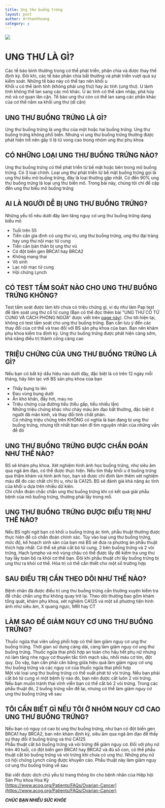 ```yaml
---
title: Ung thư buồng trứng
layout: post
author: drthanhhoang
category: y
---
```


![](https://scontent.fsgn2-2.fna.fbcdn.net/v/t1.0-9/28685302_1595121533868268_1827222096038949713_n.jpg?_nc_cat=0&oh=e6fc008c0fae1343e3a8bdc5a34005e9&oe=5BCED6EB)
# UNG THƯ LÀ GÌ?  
Các tế bào bình thường trong cơ thể phát triển, phân chia và được thay thế định kỳ. Đôi khi, các tế bào phân chia bất thường và phát triển vượt quá sự kiểm soát. Những tế bào này có thể tạo nên khối u  
Khối u có thể lành tính (không phải ung thư) hay ác tính (ung thư). U lành tính không thể lan sang các mô khác. U ác tính có thể xâm nhập, phá hủy mô và cơ quan lân cận. Tế bào ung thư còn có thể lan sang các phần khác của cơ thể nằm xa khối ung thư (di căn)

## UNG THƯ BUỒNG TRỨNG LÀ GÌ?  
Ung thư buồng trứng là ung thư của một hoặc hai buồng trứng. Ung thư buồng trứng không phổ biến. Nhưng vì ung thư buồng trứng thường được phát hiện trễ nên gây tỉ lệ tử vong cao trong nhóm ung thư phụ khoa

## CÓ NHỮNG LOẠI UNG THƯ BUỒNG TRỨNG NÀO?  
Ung thư buồng trứng có thể phát triển từ bề mặt hoặc bên trong mô buồng trứng. Có 3 loại chính. Loại ung thư phát triển từ bề mặt buồng trứng gọi là ung thư biểu mô buồng trứng, đây là loại thường gặp nhất. Có đến 90% ung thư buồng trứng là loại ung thư biển mô. Trong bài này, chúng tôi chỉ đề cập đến ung thư biểu mô buồng trứng

## AI LÀ NGƯỜI DỄ BỊ UNG THƯ BUỒNG TRỨNG?  
Những yếu tố nêu dưới đây làm tăng nguy cơ ung thư buồng trứng dạng biểu mô  
- Tuổi trên 55  
- Tiền căn gia đình có ung thư vú, ung thư buồng trứng, ung thư đại tràng hay ung thư nội mạc tử cung  
- Tiền căn bản thân bị ung thư vú  
- Có đột biến gen BRCA1 hay BRCA2  
- Không mang thai  
- Vô sinh  
- Lạc nội mạc tử cung  
- Hội chứng Lynch

## CÓ TEST TẦM SOÁT NÀO CHO UNG THƯ BUỒNG TRỨNG KHÔNG?  
Test tầm soát được làm khi chưa có triệu chứng gì, ví dụ như làm Pap test để tầm soát ung thư cổ tử cung (Bạn có thể đọc thêm bài "UNG THƯ CỔ TỬ CUNG VÀ CÁCH PHÒNG NGỪA" được viết trên  [page này](https://www.facebook.com/BSPhamThanhHoang/posts/894622507251511)). Cho tới hiện tại, không có test tầm soát cho ung thư buồng trứng. Bạn cần lưu ý đến các thay đổi của cơ thể và trao đổi với BS sản phụ khoa của bạn. Bạn nên khám phụ khoa kiểm tra định kỳ. Ung thư buồng trứng được phát hiện càng sớm, khả năng điều trị thành công càng cao

## TRIỆU CHỨNG CỦA UNG THƯ BUỒNG TRỨNG LÀ GÌ?  
Nếu bạn có bất kỳ dấu hiệu nào dưới đây, đặc biệt là có trên 12 ngày mỗi tháng, hãy liên lạc với BS sản phụ khoa của bạn  
- Thấy bụng to lên  
- Đau vùng bụng dưới  
- Ăn khó khăn, đầy hơi, mau no  
- Triệu chứng của đường tiểu (tiểu gấp, tiểu nhiều lần)  
Những triệu chứng khác như chảy máu âm đạo bất thường, đặc biệt ở người đã mãn kinh, và thay đổi tính chất phân.  
Có những triệu chứng trên KHÔNG có nghĩa là bạn đang bị ung thư buồng trứng, nhưng tốt nhất bạn nên đi tìm nguyên nhân của những vấn đề đó

## UNG THƯ BUỒNG TRỨNG ĐƯỢC CHẨN ĐOÁN NHƯ THẾ NÀO?  
BS sẽ khám phụ khoa. Xét nghiệm hình ảnh học buồng trứng, như siêu âm qua ngã âm đạo, có thể được thực hiện. Nếu tìm thấy khối u ở buồng trứng qua thăm khám và hình ảnh học, bạn sẽ được chỉ định làm thêm xét nghiệm máu để đo các chất chỉ thị u, như là CA125. BS sẽ đánh giá khả năng ác tính của khối u dựa trên nhiều dữ kiên.  
Chỉ chẩn đoán chắc chắn ung thư buồng trứng khi có kết quả giải phẫu bệnh của mô buồng trứng, thường phải lấy trong mổ.

## UNG THƯ BUỒNG TRỨNG ĐƯỢC ĐIỀU TRỊ NHƯ THẾ NÀO?  
Nếu BS nghi ngờ bạn có khối u buồng trứng ác tính, phẫu thuật thường được thực hiện để có chẩn đoán chính xác. Tùy vào loại ung thư buồng trứng, mức độ, kế hoạch sinh sản của bạn mà BS sẽ đưa ra phương án phẫu thuật thích hợp nhất. Có thể sẽ phải cắt bỏ tử cung, 2 bên buồng trứng và 2 vòi trứng. Hạch lympho và mô vùng chậu có thể được lấy để kiểm tra ung thư hay lấy toàn bộ ra khỏi cơ thể bạn. Đôi khi phẫu thuật chỉ lấy buồng trứng bị ung thư ra khỏi cơ thể. Hóa trị có thể cần thiết cho một số trường hợp

## SAU ĐIỀU TRỊ CẦN THEO DÕI NHƯ THẾ NÀO?  
Bệnh nhân đã được điều trị ung thư buồng trứng cần thường xuyên kiểm tra để chắc chắn ung thư không quay trở lại. Theo dõi thường bao gồm khám tổng quát, khám phụ khoa, xét nghiệm CA125 và một số phương tiện hình ảnh như siêu âm, X quang ngực, MRI hay CT

## LÀM SAO ĐỂ GIẢM NGUY CƠ UNG THƯ BUỒNG TRỨNG?  
Thuốc ngừa thai viên uồng phối hợp có thể làm giảm nguy cơ ung thư buồng trứng. Thời gian sử dung càng dài, càng làm giảm nguy cơ ung thư buồng trứng. Thuốc ngừa thai phối hợp an toàn cho hầu hết phụ nữ nhưng nó làm tăng nhẹ nguy cơ thuyên tắc tĩnh mạch sâu, nhồi máu cơ tim, đột quỵ. Do vậy, bạn cần phải cân bằng giữa hiệu quả làm giảm nguy cơ ung thư buồng trứng và các nguy cơ của thuốc ngừa thai phối hợp  
Một vài loại ung thư buồng trứng có thể xuất phát từ vòi trứng. Nếu bạn phải cắt bỏ tử cung vì một bệnh lý nào đó, bạn nên được cắt luôn 2 vòi trứng. Nếu bạn muốn tránh thai vĩnh viễn bạn có thể cắt bỏ 2 vòi trứng. Trong các phẫu thuật đó, 2 buồng trứng vẫn để lại, nhưng có thể làm giảm nguy cơ ung thư buồng trứng về sau

## TÔI CẦN BIẾT GÌ NẾU TÔI Ở NHÓM NGUY CƠ CAO UNG THƯ BUỒNG TRỨNG?  
Nếu bạn có nguy cơ cao bị ung thư buồng trứng, như bạn có đột biến gen BRCA1 hay BRCA2, ban nên khám định kỳ, siêu âm qua ngã âm đạo để thấy sự thay đổi ở buồng trứng và thử CA125  
Phẫu thuật cắt bỏ buồng trứng và vòi trứng để giảm nguy cơ. Đối với phụ nữ trên 40 tuổi, có đột biến gen BRCA1 hay BRCA2 và đủ số con, có thể phẫu thuật cắt bỏ buồng trứng và vòi trứng khi chưa có ung thư. Những phụ nữ có hội chứng Lynch cũng được khuyến cáo. Phẫu thuật này làm giảm nguy cơ ung thư buồng trứng về sau

Bài viết được dịch chủ yếu từ trang thông tin cho bệnh nhân của Hiệp hội Sản Phụ khoa Hoa Kỳ  
[https://www.acog.org/Patients/FAQs/Ovarian-Cancer](https://www.acog.org/Patients/FAQs/Ovarian-Cancer)



***CHÚC BẠN NHIỀU SỨC KHỎE***